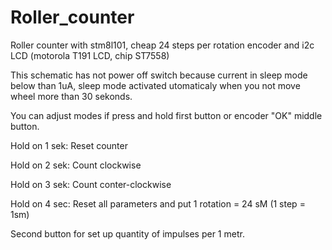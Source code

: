 # Roller_counter
Roller counter with stm8l101, cheap 24 steps per rotation encoder and i2c LCD (motorola T191 LCD, chip ST7558)

This schematic has not power off switch because current in sleep mode below than 1uA, sleep mode activated utomaticaly when you not move wheel more than 30 sekonds.

You can adjust modes if press and hold first button or encoder "OK" middle button.

Hold on 1 sek: Reset counter

Hold on 2 sek: Count clockwise

Hold on 3 sek: Count conter-clockwise

Hold on 4 sec: Reset all parameters and put 1 rotation = 24 sM (1 step = 1sm)

Second button for set up quantity of impulses per 1 metr.

